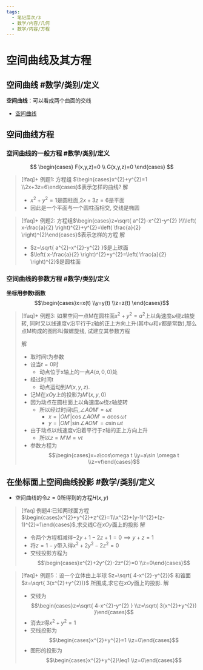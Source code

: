 ```yaml
---
tags:
  - 笔记层次/3
  - 数学/内容/几何
  - 数学/内容/方程
---
```


# 空间曲线及其方程

## 空间曲线 #数学/类别/定义 

**空间曲线**：可以看成两个曲面的交线

- [空间曲线](8.3%20平面及其方程.md#空间曲线)

## 空间曲线方程
### 空间曲线的一般方程 #数学/类别/定义 


$$
\begin{cases}
F(x,y,z)=0 \\
G(x,y,z)=0
\end{cases}
$$

>[!faq]+ 例题1: 方程组 $\begin{cases}x^{2}+y^{2}=1 \\2x+3z=6\end{cases}$表示怎样的曲线?
> 解
> 
> - $x^{2}+y^{2}=1$是圆柱面,$2x+3z=6$是平面
> - 因此是一个平面与一个圆柱面相交, 交线是椭圆

>[!faq]+ 例题2: 方程组$\begin{cases}z=\sqrt{ a^{2}-x^{2}-y^{2} }\\\left( x-\frac{a}{2} \right)^{2}+y^{2}=\left( \frac{a}{2} \right)^{2}\end{cases}$表示怎样的方程
> 解
> - $z=\sqrt{ a^{2}-x^{2}-y^{2} }$是上球面
> - $\left( x-\frac{a}{2} \right)^{2}+y^{2}=\left( \frac{a}{2} \right)^{2}$是圆柱面

### 空间曲线的参数方程 #数学/类别/定义 

**坐标用参数t函数**$$\begin{cases}x=x(t) \\y=y(t)  \\z=z(t) \end{cases}$$

>[!faq]+ 例题3: 如果空间一点M在圆柱面$x^{2}+y^{2}=a^{2}$上以角速度$\omega$绕z轴旋转, 同时又以线速度v沿平行于z轴的正上方向上升(其中$\omega$和$v$都是常数),那么点M构成的图形叫做螺旋线, 试建立其参数方程
> 
> 解
> 
> - 取时间t为参数
> - 设当$t=0$时
> 	- 动点位于x轴上的一点$A(a,0,0)$处
> - 经过时间t
> 	- 动点运动到$M(x,y,z)$.
> - 记M在$xOy$上的投影为$M'(x,y,0)$
> - 因为动点在圆柱面上以角速度$\omega$绕z轴旋转
> 	- 所以经过时间t后,$\angle AOM'=\omega t$
> 		- $x=|OM'|\cos \angle AOM'=a\cos\omega t$
> 		- $y=|OM'|\sin\angle AOM'=a\sin\omega t$
> - 由于动点以线速度v沿着平行于z轴的正上方向上升
> 	- 所以$z=M'M=vt$
> - 参数方程为$$\begin{cases}x=a\cos\omega t  \\y=a\sin \omega t \\z=vt\end{cases}$$

## 在坐标面上空间曲线投影 #数学/类别/定义 

- 空间曲线的令$z=0$所得到的方程$H(x,y)$

> [!faq] 例题4:已知两球面方程 $\begin{cases}x^{2}+y^{2}+z^{2}=1\\x^{2}+(y-1)^{2}+(z-1)^{2}=1\end{cases}$,求交线C在$xOy$面上的投影
> 解
> - 令两个方程相减得$-2y+1-2z+1=0\implies y+z=1$
> - 将$z=1-y$带入得$x^{2}+2y^{2}-2z^{2}=0$
> - 交线投影方程为 $$\begin{cases}x^{2}+2y^{2}-2z^{2}=0 \\z=0\end{cases}$$


>[!faq]+ 例题5：设一个立体由上半球 $z=\sqrt{ 4-x^{2}-y^{2}}$ 和锥面 $z=\sqrt{ 3(x^{2}+y^{2})}$ 所围成,求它在$xOy$面上的投影.
> 解
> - 交线为 $$\begin{cases}z=\sqrt{ 4-x^{2}-y^{2} } \\z=\sqrt{ 3(x^{2}+y^{2}) }\end{cases}$$
> - 消去z得$x^{2}+y^{2}=1$
> - 交线投影为 $$\begin{cases}x^{2}+y^{2}=1 \\z=0\end{cases}$$
> - 图形的投影为$$\begin{cases}x^{2}+y^{2}\leq1 \\z=0\end{cases}$$
> 